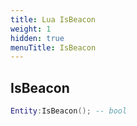 ```yaml
---
title: Lua IsBeacon
weight: 1
hidden: true
menuTitle: IsBeacon
---
```

## IsBeacon
```lua
Entity:IsBeacon(); -- bool
```